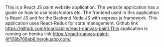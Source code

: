 This is a React JS paint website application. The website application has a guide on how to use tools/colors etc. The frontend used in this application is React JS and for the Backend Node JS with express js framework. This application uses React-Redux for state management. Github link https://github.com/ricaricabile/react-canvas-paint.This application is running on heroku link https://react-canvas-paint-4f108b769ab8.herokuapp.com/
